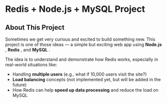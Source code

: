 # Redis + Node.js + MySQL Project

## About This Project

Sometimes we get very curious and excited to build something new. This project is one of those ideas — a simple but exciting web app using  **Node.js** ,  **Redis** , and  **MySQL** .

The idea is to understand and demonstrate how Redis works, especially in real-world situations like:

* Handling **multiple users** (e.g., what if 10,000 users visit the site?)
* **Load balancing** concepts (not implemented yet, but will be added in the future)
* How Redis can help **speed up data processing** and reduce the load on MySQL
